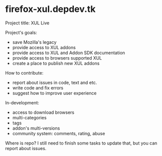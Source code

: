# firefox-xul.depdev.tk

Project title: XUL Live

Project's goals: 
- save Mozilla's legacy
- provide access to XUL addons
- provide access to XUL and Addon SDK documentation
- provide access to browsers supported XUL
- create a place to publish new XUL addons

How to contribute:
- report about issues in code, text and etc.
- write code and fix errors
- suggest how to improve user experience

In-development:
- access to download browsers
- multi-categories
- tags
- addon's multi-versions
- community system: comments, rating, abuse

Where is repo?
I still need to finish some tasks to update that, but you can report about issues.
